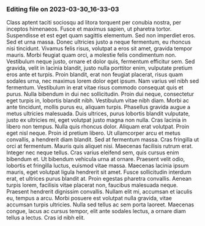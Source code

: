 

### Editing file on 2023-03-30_16-33-03

Class aptent taciti sociosqu ad litora torquent per conubia nostra, per inceptos himenaeos. Fusce et maximus sapien, ut pharetra tortor. Suspendisse et est eget quam sagittis elementum. Sed non imperdiet eros. Sed et urna massa. Donec ultricies justo a neque fermentum, eu rhoncus nisi tincidunt. Vivamus felis risus, volutpat a eros sit amet, gravida tempor mauris. Morbi feugiat quam orci, a molestie felis condimentum non. Vestibulum neque justo, ornare et dolor quis, fermentum efficitur sem. Sed gravida, velit in lacinia blandit, justo nulla porttitor enim, vulputate pretium eros ante et turpis. Proin blandit, erat non feugiat placerat, risus quam sodales urna, nec maximus lorem dolor eget ipsum. Nam varius vel nibh sed fermentum. Vestibulum in erat vitae risus commodo consequat quis et purus. Nulla bibendum in dui nec sollicitudin.
Proin dui neque, consectetur eget turpis in, lobortis blandit nibh. Vestibulum vitae nibh diam. Morbi ac ante tincidunt, mollis purus eu, aliquam turpis. Phasellus gravida augue a metus ultricies malesuada. Duis ultrices, purus lobortis blandit vulputate, justo ex ultricies mi, eget volutpat justo magna non nulla. Cras lacinia in libero non tempus. Nulla quis rhoncus dolor. Aliquam erat volutpat.
Proin eget nisl neque. Proin id pretium libero. Ut ullamcorper arcu et metus convallis, a hendrerit diam blandit. Sed at fermentum massa. Cras fringilla ut orci at fermentum. Mauris quis aliquet nisi. Maecenas facilisis rutrum erat.
Integer nec neque tellus. Cras varius eleifend sem, quis cursus enim bibendum et. Ut bibendum vehicula urna at ornare. Praesent velit odio, lobortis et fringilla luctus, euismod vitae massa. Maecenas lacinia ipsum mauris, eget volutpat ligula hendrerit sit amet. Fusce sollicitudin interdum erat, et ultrices purus blandit at. Proin egestas pharetra convallis. Aenean turpis lorem, facilisis vitae placerat non, faucibus malesuada neque. Praesent hendrerit dignissim convallis. Nullam elit mi, accumsan et iaculis eu, tempus a arcu. Morbi posuere est volutpat nulla gravida, vitae accumsan turpis ultricies. Nulla sed tellus ac sem porta laoreet. Maecenas congue, lacus ac cursus tempor, elit ante sodales lectus, a ornare diam tellus a lectus. Cras id nibh elit.


